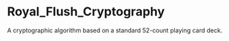 # Royal_Flush_Cryptography
A cryptographic algorithm based on a standard 52-count playing card deck. 

